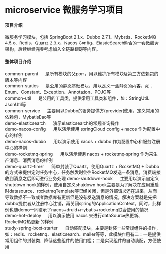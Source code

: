 # microservice 微服务学习项目

#### 项目介绍
微服务学习模块，包括 SpringBoot 2.1.x、Dubbo 2.7.1、Mybatis、RocketMQ 4.5.x、Redis、Quartz 2.3.x、Nacos Config、ElasticSearch整合的一套微服务架构，后续继续完善考虑加入全链路跟踪等内容。  <br/>


#### 整体项目介绍
common-parent &nbsp;&nbsp;&nbsp;&nbsp; 是所有模块的父pom，用以维护所有模块及第三方依赖包的版本等内容  </br>
common-statics &nbsp;&nbsp;&nbsp;&nbsp; 是公用的静态基础模块，用以定义一些静态的内容，如：Enum、Constant、Exception、Annotation、POJO等  <br/>
common-util &nbsp;&nbsp;&nbsp;&nbsp; 是公用的工具类，提供常用工具类和组件，如：StringUtil、JsonUtil等  <br/>
common-service &nbsp;&nbsp;&nbsp;&nbsp; 主要用以Dubbo的服务提供方(provider)使用，定义常用的依赖包，MybatisDao等  <br/>
demo-elasticsearch &nbsp;&nbsp;&nbsp;&nbsp; 演示elasticsearch的常规查询操作  <br/>
demo-nacos-config &nbsp;&nbsp;&nbsp;&nbsp; 用以演示使用 springCloud config + nacos 作为配置中心的样例  <br/>
demo-nacos-dubbo &nbsp;&nbsp;&nbsp;&nbsp; 用以演示使用 nacos + dubbo 作为配置中心和服务注册中心的样例  <br/>
demo-rocketmq-spring &nbsp;&nbsp;&nbsp;&nbsp; 用以演示使用 nacos + rocketmq-spring 作为来生产消息、消费消息的样例  <br/>
demo-quartz-timer  &nbsp;&nbsp;&nbsp;&nbsp; 简单封装了Quartz，使用Quartz + RocketMQ + Dubbo的方式来提供定时任务中心，任务触发时会往RocketMQ发送一条消息，消费端接收到消息之后即可进行业务处理
demo-shutdown-hook &nbsp;&nbsp;&nbsp;&nbsp; 主要用以演示自定义shutdown hook的样例，使用自定义shutdown hook主要是为了解决在应用重启时datasource、rocketmqTemplate等已经关闭，但是外部请求还在进来，从而导致数据不一致或者数据库有更新但是没有发送消息的情况，解决方案就是先把dubbo提供者从注册中心注销，再关闭spring的ApplicationContext，同时，此样例也随demo一同演示了nacos+druid+mybatis+rocketmq联合使用的情况 <br/>
demo-hot-deploy &nbsp;&nbsp;&nbsp;&nbsp; 用以演示使用 nacos 来进行dataSource热更新、RocketMQ热更新 的样例  <br/>
study-spring-boot-starter &nbsp;&nbsp;&nbsp;&nbsp; 自动装配模块，主要是封装一些常规组件的操作，如：redis、rocketmq、elasticsearch、mailer等等，此模块作用有二：一是提供常用组件的封装类，降低这些组件的使用门槛；二是实现组件的自动装配，方便使用

